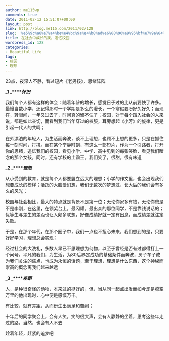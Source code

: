 ```yaml
---
author: me115wp
comments: true
date: 2011-02-12 15:51:07+00:00
layout: post
link: http://blog.me115.com/2011/02/128
slug: '%e5%9c%a8%e7%a4%be%e4%bc%9a%e4%b8%ad%e6%88%90%e9%95%bf%e7%9a%84%e6%88%91%ef%bc%8c%e8%bf%bd%e5%bf%86%e6%a0%a1%e5%9b%ad'
title: 在社会中成长的我，追忆校园
wordpress_id: 128
categories:
- Beautiful Life
tags:
- 校园
- 理想
---
```


23点，夜深人不静，看过短片《老男孩》，思绪阵阵

 

**_1 _****_怀旧_**

 

我们每个人都有这样的体会：随着年龄的增长，感觉日子过的比从前要快了许多。最慢当数小学，还记得那时一个学期是多么的漫长，一个寒假要盼好久好久；而现在，转眼间，一年又过去了，时间真的留不住了；校园，对于每个踏入社会的人来说，都是如此亲切，而看到我们当年穿过的校服，耳旁想起《小芳》的旋律，更是引起一代人的共鸣；

 

在外漂泊的年轻人，为生活而奔波，谈不上理想，也顾不上想的更多，只是在抓住每一刻时间，打拼。而在某个宁静时刻，有这么一部短片，作为一个引路者，打开你的思绪，追忆我们的校园，看见小学、中学、高中见到的每张笑脸，看见我们暗念的那个女孩，同时，还有学校的土霸王，我们笑了，很甜，很有味道

 

**_2 _****_理想_**

 

从小受到的教育，就是每个人都要竖立远大的理想；小学的作文里，也会出现我们想要成长的模样；活跃的大脑爱幻想，我们无数次的梦想过，长大后的我们会有多么的风光；

 

校园与社会相比，最大的特点就是背景不是第一位；无论你家多有钱，无论你爸是不是李刚，在这里，在领奖台上，最闪耀，最出众的那位同学，不是靠钱说话的；优等生与差生的差距也让人颇多联想，好像成绩好就一定有出息，而成绩差就注定失败。

 

于是，在那个年代，在那个圈子中，我们一点也不担心未来，我们想到的是，只要好好学习，理想总会实现；

 

经过社会的大洗礼，多数人早已不思理想为何物，以至于曾经是否有过都得打上一个问号。平凡的我们，为生活，为80后界定成功的基础条件而奔波，房子车子成为我们关注的焦点，也成为永恒的话题，至于理想，理想是什么东西，这个神秘而崇高的概念离我们越来越远

 

**_3 _****_差距_**

 

人，是种很奇怪的动物，本来过的挺好的，但，当从同一起点出发而如今却是腾空万里的他出现时，心中便是感慨万千。

 

有比较，就有差距，从而衍生出满足和苦闷；

 

十年后的同学聚会上，会有人笑，笑的很大声，会有人静静的坐着，思考这些年走过的路，当然，也会有人不去

 

趁着年轻，赶紧的追梦吧
